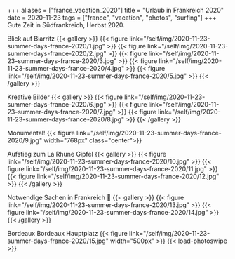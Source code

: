 +++
aliases = ["france_vacation_2020"]
title = "Urlaub in Frankreich 2020"
date = 2020-11-23
tags = ["france", "vacation", "photos", "surfing"]
+++
Gute Zeit in Südfrankreich, Herbst 2020.

Blick auf Biarritz
{{< gallery >}}
{{< figure link="/self/img/2020-11-23-summer-days-france-2020/1.jpg" >}}
{{< figure link="/self/img/2020-11-23-summer-days-france-2020/2.jpg" >}}
{{< figure link="/self/img/2020-11-23-summer-days-france-2020/3.jpg" >}}
{{< figure link="/self/img/2020-11-23-summer-days-france-2020/4.jpg" >}}
{{< figure link="/self/img/2020-11-23-summer-days-france-2020/5.jpg" >}}
{{< /gallery >}}

Kreative Bilder
{{< gallery >}}
{{< figure link="/self/img/2020-11-23-summer-days-france-2020/6.jpg" >}}
{{< figure link="/self/img/2020-11-23-summer-days-france-2020/7.jpg" >}}
{{< figure link="/self/img/2020-11-23-summer-days-france-2020/8.jpg" >}}
{{< /gallery >}}

Monumental!
{{< figure link="/self/img/2020-11-23-summer-days-france-2020/9.jpg" width="768px" class="center">}}

Aufstieg zum La Rhune Gipfel
{{< gallery >}}
{{< figure link="/self/img/2020-11-23-summer-days-france-2020/10.jpg" >}}
{{< figure link="/self/img/2020-11-23-summer-days-france-2020/11.jpg" >}}
{{< figure link="/self/img/2020-11-23-summer-days-france-2020/12.jpg" >}}
{{< /gallery >}}

Notwendige Sachen in Frankreich &#129322;
{{< gallery >}}
{{< figure link="/self/img/2020-11-23-summer-days-france-2020/13.jpg" >}}
{{< figure link="/self/img/2020-11-23-summer-days-france-2020/14.jpg" >}}
{{< /gallery >}}

Bordeaux Bordeaux Hauptplatz
{{< figure link="/self/img/2020-11-23-summer-days-france-2020/15.jpg" width="500px" >}}
{{< load-photoswipe >}}